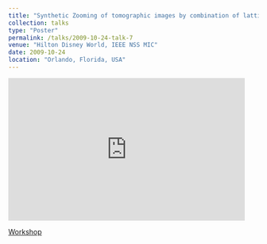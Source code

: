 ```yaml
---
title: "Synthetic Zooming of tomographic images by combination of lattices"
collection: talks
type: "Poster"
permalink: /talks/2009-10-24-talk-7
venue: "Hilton Disney World, IEEE NSS MIC"
date: 2009-10-24
location: "Orlando, Florida, USA"
---
```

<iframe src="https://onedrive.live.com/embed?resid=27058F57F76D3F1%2115437&authkey=!AJ3klW-_MPdwfmc&em=2" width="476" height="288" frameborder="0" scrolling="no"></iframe>


[Workshop](http://cds.cern.ch/record/1166347?ln=en)
